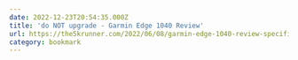 ```yaml
---
date: 2022-12-23T20:54:35.000Z
title: 'do NOT upgrade - Garmin Edge 1040 Review'
url: https://the5krunner.com/2022/06/08/garmin-edge-1040-review-specifications/
category: bookmark
---
```

